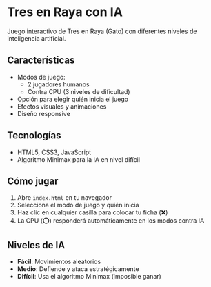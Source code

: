 # Tres en Raya con IA

Juego interactivo de Tres en Raya (Gato) con diferentes niveles de inteligencia artificial.

## Características
- Modos de juego:
  - 2 jugadores humanos
  - Contra CPU (3 niveles de dificultad)
- Opción para elegir quién inicia el juego
- Efectos visuales y animaciones
- Diseño responsive

## Tecnologías
- HTML5, CSS3, JavaScript
- Algoritmo Minimax para la IA en nivel difícil

## Cómo jugar
1. Abre `index.html` en tu navegador
2. Selecciona el modo de juego y quién inicia
3. Haz clic en cualquier casilla para colocar tu ficha (❌)
4. La CPU (⭕) responderá automáticamente en los modos contra IA

## Niveles de IA
- **Fácil**: Movimientos aleatorios
- **Medio**: Defiende y ataca estratégicamente
- **Difícil**: Usa el algoritmo Minimax (imposible ganar)
